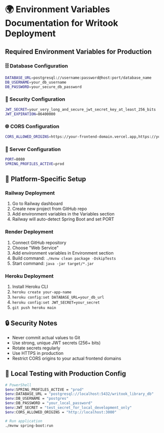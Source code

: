# 🌍 Environment Variables Documentation for Writook Deployment

## Required Environment Variables for Production

### 🗄️ Database Configuration
```bash
DATABASE_URL=postgresql://username:password@host:port/database_name
DB_USERNAME=your_db_username
DB_PASSWORD=your_secure_db_password
```

### 🔐 Security Configuration
```bash
JWT_SECRET=your_very_long_and_secure_jwt_secret_key_at_least_256_bits
JWT_EXPIRATION=86400000
```

### 🌐 CORS Configuration
```bash
CORS_ALLOWED_ORIGINS=https://your-frontend-domain.vercel.app,https://your-custom-domain.com
```

### 🚀 Server Configuration
```bash
PORT=8080
SPRING_PROFILES_ACTIVE=prod
```

## 📝 Platform-Specific Setup

### Railway Deployment
1. Go to Railway dashboard
2. Create new project from GitHub repo
3. Add environment variables in the Variables section
4. Railway will auto-detect Spring Boot and set PORT

### Render Deployment
1. Connect GitHub repository
2. Choose "Web Service"
3. Add environment variables in Environment section
4. Build command: `./mvnw clean package -DskipTests`
5. Start command: `java -jar target/*.jar`

### Heroku Deployment
1. Install Heroku CLI
2. `heroku create your-app-name`
3. `heroku config:set DATABASE_URL=your_db_url`
4. `heroku config:set JWT_SECRET=your_secret`
5. `git push heroku main`

## 🔒 Security Notes
- Never commit actual values to Git
- Use strong, unique JWT secrets (256+ bits)
- Rotate secrets regularly
- Use HTTPS in production
- Restrict CORS origins to your actual frontend domains

## 🧪 Local Testing with Production Config
```bash
# PowerShell
$env:SPRING_PROFILES_ACTIVE = "prod"
$env:DATABASE_URL = "postgresql://localhost:5432/writook_library_db"
$env:DB_USERNAME = "postgres"
$env:DB_PASSWORD = "your_local_password"
$env:JWT_SECRET = "test_secret_for_local_development_only"
$env:CORS_ALLOWED_ORIGINS = "http://localhost:3000"

# Run application
./mvnw spring-boot:run
```